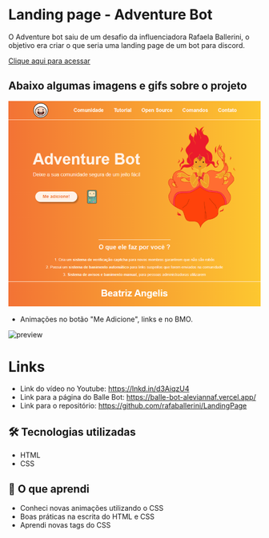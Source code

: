 # Landing page - Adventure Bot

O Adventure bot saiu de um desafio da influenciadora Rafaela Ballerini, o objetivo era criar o que seria uma landing page de um bot para discord.

[ Clique aqui para acessar](https://beatrizangelis.github.io/Adventure-bot/)

## Abaixo algumas imagens e gifs sobre o projeto

![preview](./preview.png)

- Animações no botão "Me Adicione", links e no BMO.

![preview](./gif.gif)

# Links

- Link do vídeo no Youtube: https://lnkd.in/d3AiqzU4
- Link para a página do Balle Bot: https://balle-bot-aleviannaf.vercel.app/
- Link para o repositório: https://github.com/rafaballerini/LandingPage

## 🛠 Tecnologias utilizadas

- HTML
- CSS

## 📖 O que aprendi

- Conheci novas animações utilizando o CSS
- Boas práticas na escrita do HTML e CSS
- Aprendi novas tags do CSS
